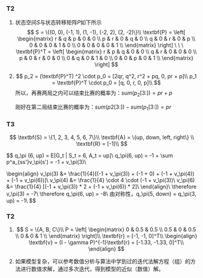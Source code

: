 ### T2

1. 状态空间$S$与状态转移矩阵$P$如下所示
   $$
   S = \{(0, 0), (-1, 1), (1, -1), (-2, 2), (2, -2)\}\\
   \textbf{P} = 
    \left[
    \begin{matrix}
      r & q & p & 0 & 0 \\
      p & r & 0 & q & 0 \\
      q & 0 & r & 0 & p \\
      0 & 0 & 0 & 1 & 0 \\
      0 & 0 & 0 & 0 & 1 \\
     \end{matrix}
     \right]   \ \ \ 
   \textbf{P}^T = 
    \left[
    \begin{matrix}
      r & p & q & 0 & 0 \\
      q & r & 0 & 0 & 0 \\
      p & 0 & r & 0 & 0 \\
      0 & q & 0 & 1 & 0 \\
      0 & 0 & p & 0 & 1 \\
     \end{matrix}
     \right]
   $$
   

2. 
   $$
   p_2 = (\textbf{P}^T) ^2 \cdot p_0 = [2qr, q^2, r^2 + pq, 0, pr + p]\\
   p_1 = \textbf{P}^T \cdot p_0 = [q, 0, r, 0, p]\\
   $$
   所以，再赛两局之内可以结束比赛的概率为：$sum(p_2[3 : ]) = pr + p$

   刚好在第二局结束比赛的概率为：$sum(p2[3:]) - sum(p_1[3:]) = pr$

### T3

$$
\textbf{S} = \{1, 2, 3, 4, 5, 6, 7\}\\
\textbf{A} = \{up, down, left, right\} \\
\textbf{R} = [-1]\\
$$

$$
q_\pi (6, up) = E[G_t | S_t = 6, A_t = up]\\
q_\pi(6, up) = -1 + \sum p^a_{ss'}v_\pi(s') = -1 + v_\pi(3)\\

\begin{align}
v_\pi(3) &= \frac{1}{4}[(-1 + v_\pi(3)) + (-1 + 0) + (-1 + v_\pi(4)) + (-1 + v_\pi(6))]\\
v_\pi(4) &= \frac{1}{4} \cdot 4 \cdot (-1 + v_\pi(3))\\
v_\pi(6) &= \frac{1}{4} [(-1 + v_\pi(3)) * 2 + (-1 + v_\pi(6)) * 2]\\
\end{align}\\
\therefore v_\pi(3) = -7\\
\therefore q_\pi(6, up) = -8\\
由对称性，q_\pi(5, down) = q_\pi(3, up) = -1\\
$$

### T2

1. 
   $$
   S = \{A, B, C\}\\
   P = \left[
    \begin{matrix}
      0 & 0.5 & 0.5 \\
      0.5 & 0 & 0.5 \\
      0 & 0 & 1 \\
     \end{matrix}
     \right]\\
   \textbf{r} = [-1, -1, 0]^T\\
   \begin{align}
   \textbf{v} = (I - \gamma P)^{-1}\textbf{r} = [-1.33, -1.33, 0]^T\\
   \end{align}
   $$

2. 如果模型复杂，可以参考数值分析与算法中学到过的迭代法解方程（组）的方法进行数值求解，通过多次迭代，得到模型的近似（数值）解。

